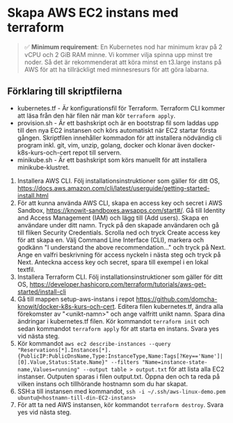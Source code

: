 # Skapa AWS EC2 instans med terraform

> :white_check_mark: **Minimum requirement**: En Kubernetes nod har minimum krav på 2 vCPU och 2 GiB RAM minne. Vi kommer vilja spinna upp minst tre noder. Så det är rekommenderat att köra minst en t3.large instans på AWS för att ha tillräckligt med minnesresurs för att göra labarna.

## Förklaring till skriptfilerna
- kubernetes.tf - Är konfigurationsfil för Terraform. Terraform CLI kommer att läsa från den här filen när man kör `terraform apply`.
- provision.sh - Är ett bashskript och är en bootstrap fil som laddas upp till den nya EC2 instansen och körs automatiskt när EC2 startar första gången. Skriptfilen innehåller kommadon för att installera nödvändig cli program inkl. git, vim, unzip, golang, docker och klonar även docker-k8s-kurs-och-cert repot till servern.
- minikube.sh - Är ett bashskript som körs manuellt för att installera minikube-klustret.

1. Installera AWS CLI. Följ installationsinstruktioner som gäller för ditt OS, https://docs.aws.amazon.com/cli/latest/userguide/getting-started-install.html
2. För att kunna använda AWS CLI, skapa en access key och secret i AWS Sandbox, https://knowit-sandboxes.awsapps.com/start#/. Gå till Identity and Access Management (IAM) och lägg till (Add users). Skapa en användare under ditt namn. Tryck på den skapade användaren och gå till fliken Security Credentials. Scrolla ned och tryck Create access key för att skapa en. Välj Command Line Interface (CLI), markera och godkänn "I understand the above recommendation..." och tryck på Next. Ange en valfri beskrivning för access nyckeln i nästa steg och tryck på Next. Anteckna access key och secret, spara till exempel i en lokal textfil.
3. Installera Terraform CLI. Följ installationsinstruktioner som gäller för ditt OS, https://developer.hashicorp.com/terraform/tutorials/aws-get-started/install-cli
4. Gå till mappen setup-aws-instans i repot https://github.com/domcha-knowit/docker-k8s-kurs-och-cert. Editera filen kubernetes.tf, ändra alla förekomster av "\<unikt-namn\>" och ange valfritt unikt namn. Spara dina ändringar i kubernetes.tf filen. Kör kommandot `terraform init` och sedan kommandot `terraform apply` för att starta en instans. Svara yes vid nästa steg.
5. Kör kommandot `aws ec2 describe-instances --query "Reservations[*].Instances[*].{PublicIP:PublicDnsName,Type:InstanceType,Name:Tags[?Key=='Name']|[0].Value,Status:State.Name}" --filters "Name=instance-state-name,Values=running" --output table > output.txt` för att lista alla EC2 instanser. Outputen sparas i filen output.txt. Öppna den och ta reda på vilken instans och tillhörande hostnamn som du har skapat.
6. SSH:a till instansen med kommandot, `ssh -i ~/.ssh/aws-linux-demo.pem ubuntu@<hostnamn-till-din-EC2-instans>`
7. För att ta ned AWS instansen, kör kommandot `terraform destroy`. Svara yes vid nästa steg.

